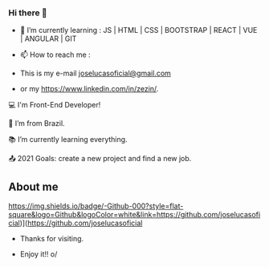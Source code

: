 ### Hi there 👋


- 🌱 I’m currently learning :
JS | HTML | CSS | BOOTSTRAP | REACT | VUE | ANGULAR | GIT 

- 📫 How to reach me : 
- This is my e-mail joselucasoficial@gmail.com
- or my https://www.linkedin.com/in/zezin/.

:computer: I'm Front-End Developer!

:house_with_garden: I’m from Brazil.

:books: I’m currently learning everything.

:outbox_tray: 2021 Goals: create a new project and find a new job.

 

## About me

https://img.shields.io/badge/-Github-000?style=flat-square&logo=Github&logoColor=white&link=https://github.com/joselucasoficial)](https://github.com/joselucasoficial

- Thanks for visiting.

- Enjoy it!! o/
